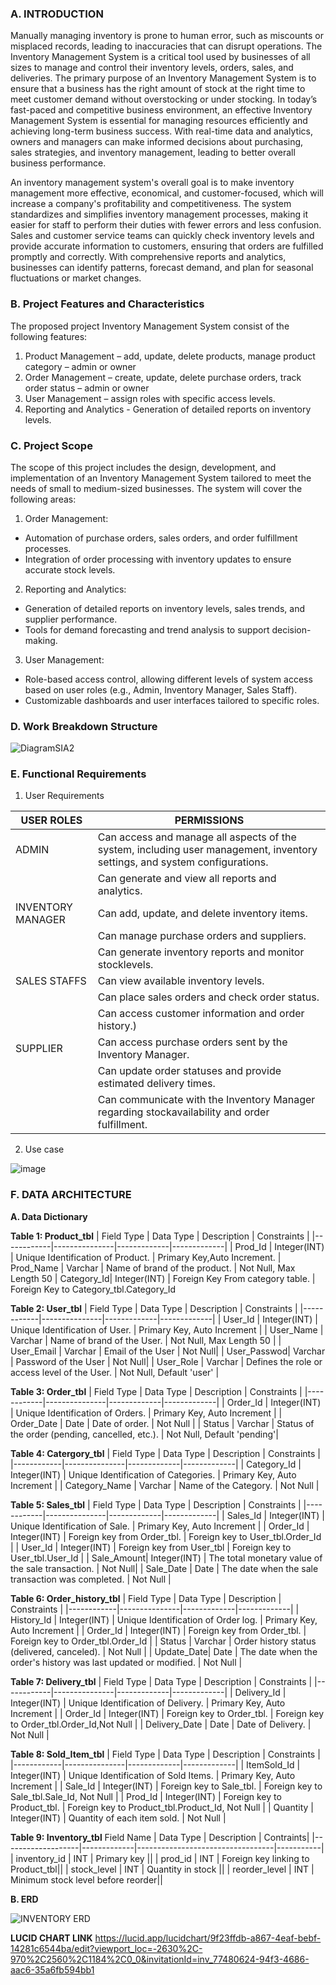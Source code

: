 ### A. INTRODUCTION

Manually managing inventory is prone to human error, such as miscounts or misplaced records, leading to inaccuracies that can disrupt operations. The Inventory Management System is a critical tool used by businesses of all sizes to manage and control their inventory levels, orders, sales, and deliveries. The primary purpose of an Inventory Management System is to ensure that a business has the right amount of stock at the right time to meet customer demand without overstocking or under stocking. In today’s fast-paced and competitive business environment, an effective Inventory Management System is essential for managing resources efficiently and achieving long-term business success. With real-time data and analytics, owners and managers can make informed decisions about purchasing, sales strategies, and inventory management, leading to better overall business performance. 

An inventory management system's overall goal is to make inventory management more effective, economical, and customer-focused, which will increase a company's profitability and competitiveness. The system standardizes and simplifies inventory management processes, making it easier for staff to perform their duties with fewer errors and less confusion. Sales and customer service teams can quickly check inventory levels and provide accurate information to customers, ensuring that orders are fulfilled promptly and correctly. With comprehensive reports and analytics, businesses can identify patterns, forecast demand, and plan for seasonal fluctuations or market changes.



### B. Project Features and Characteristics

The proposed project Inventory Management System consist of the following features: 
1.	Product Management – add, update, delete products, manage product category – admin or owner
2.	Order Management – create, update, delete purchase orders, track order status – admin or owner
3.	User Management – assign roles with specific access levels.
4.	Reporting and Analytics - Generation of detailed reports on inventory levels.

### C. Project Scope

The scope of this project includes the design, development, and implementation of an Inventory Management System tailored to meet the needs of small to medium-sized businesses. The system will cover the following areas:

1. Order Management:
- Automation of purchase orders, sales orders, and order fulfillment processes.
- Integration of order processing with inventory updates to ensure accurate stock levels.

2. Reporting and Analytics:
- Generation of detailed reports on inventory levels, sales trends, and supplier performance.
- Tools for demand forecasting and trend analysis to support decision-making.

3. User Management:
- Role-based access control, allowing different levels of system access based on user roles (e.g., Admin, Inventory Manager, Sales Staff).
- Customizable dashboards and user interfaces tailored to specific roles.


### D. Work Breakdown Structure


![DiagramSIA2](https://github.com/user-attachments/assets/9a5539e5-9dcf-49a5-b4e0-52eb0fc2cf32)




### E. Functional Requirements

1. User Requirements

| USER ROLES | PERMISSIONS    |
|------------|---------------|
| ADMIN    |Can access and manage all aspects of the system, including user management, inventory settings, and system configurations.  | 
|          |Can generate and view all reports and analytics.  | 
| INVENTORY MANAGER  | Can add, update, and delete inventory items.        | 
|                    | Can manage purchase orders and suppliers.       |
|                    | Can generate inventory reports and monitor stocklevels.       |
| SALES STAFFS| Can view available inventory levels.  |
|             | Can place sales orders and check order status.   |
|             | Can access customer information and order history.)  |
| SUPPLIER | Can access purchase orders sent by the Inventory Manager.  |
|          | Can update order statuses and provide estimated delivery times. |
|          | Can communicate with the Inventory Manager regarding stockavailability and order fulfillment. |


2. Use case
 
![image](https://github.com/user-attachments/assets/ac9b919b-3d91-4959-82c8-aa698022165a)




### F. DATA ARCHITECTURE
**A. Data Dictionary**

**Table 1: Product_tbl**
| Field Type | Data Type     | Description | Constraints |
|------------|---------------|-------------|-------------|
| Prod_Id    | Integer(INT)  | Unique Identification of Product.   | Primary Key,Auto Increment.
| Prod_Name  | Varchar       | Name of brand of the product. | Not Null, Max Length 50
| Category_Id| Integer(INT)  | Foreign Key From category table.    | Foreign Key to Category_tbl.Category_Id


**Table 2: User_tbl**
| Field Type | Data Type     | Description | Constraints |
|------------|---------------|-------------|-------------|
| User_Id    | Integer(INT)  | Unique Identification of User. | Primary Key, Auto Increment |
| User_Name  | Varchar       | Name of brand of the User. | Not Null, Max Length 50 |
| User_Email | Varchar  | Email of the User | Not Null|
| User_Passwod| Varchar | Password of the User | Not Null|
| User_Role | Varchar | Defines the role or access level of the User. | Not Null, Default 'user' |


**Table 3: Order_tbl**
| Field Type | Data Type     | Description | Constraints |
|------------|---------------|-------------|-------------|
| Order_Id    | Integer(INT)  | Unique Identification of Orders. | Primary Key, Auto Increment |
| Order_Date  | Date       | Date of order. | Not Null |
| Status | Varchar  | Status of the order (pending, cancelled, etc.). | Not Null, Default 'pending'|


**Table 4: Catergory_tbl**
| Field Type | Data Type     | Description | Constraints |
|------------|---------------|-------------|-------------|
| Category_Id    | Integer(INT)  | Unique Identification of Categories. | Primary Key, Auto Increment |
| Category_Name  | Varchar       | Name of the Category. | Not Null |

**Table 5: Sales_tbl**
| Field Type | Data Type     | Description | Constraints |
|------------|---------------|-------------|-------------|
| Sales_Id    | Integer(INT)  | Unique Identification of Sale. | Primary Key, Auto Increment |
| Order_Id  | Integer(INT)       | Foreign key from Order_tbl. | Foreign key to User_tbl.Order_Id |
| User_Id | Integer(INT)  | Foreign key from User_tbl | Foreign key to User_tbl.User_Id |
| Sale_Amount| Integer(INT) | The total monetary value of the sale transaction. | Not Null|
| Sale_Date | Date | The date when the sale transaction was completed. | Not Null |



**Table 6: Order_history_tbl**
| Field Type | Data Type     | Description | Constraints |
|------------|---------------|-------------|-------------|
| History_Id    | Integer(INT)  | Unique Identification of Order log. | Primary Key, Auto Increment |
| Order_Id  | Integer(INT)       | Foreign key from Order_tbl. | Foreign key to Order_tbl.Order_Id |
| Status | Varchar  | Order history status (delivered, canceled). | Not Null |
| Update_Date| Date | The date when the order's history was last updated or modified. | Not Null |




**Table 7: Delivery_tbl**
| Field Type | Data Type     | Description | Constraints |
|------------|---------------|-------------|-------------|
| Delivery_Id    | Integer(INT)  | Unique Identification of Delivery. | Primary Key, Auto Increment |
| Order_Id  | Integer(INT)       | Foreign key to Order_tbl. | Foreign key to Order_tbl.Order_Id,Not Null |
| Delivery_Date | Date  | Date of Delivery. | Not Null |


**Table 8: Sold_Item_tbl**
| Field Type | Data Type     | Description | Constraints |
|------------|---------------|-------------|-------------|
| ItemSold_Id    | Integer(INT)  | Unique Identification of Sold Items. | Primary Key, Auto Increment |
| Sale_Id  | Integer(INT)       | Foreign key to Sale_tbl. | Foreign key to Sale_tbl.Sale_Id, Not Null |
| Prod_Id | Integer(INT)  | Foreign key to Product_tbl. | Foreign key to Product_tbl.Product_Id, Not Null |
| Quantity | Integer(INT) | Quantity of each item sold. | Not Null |

**Table 9: Inventory_tbl**
 Field Name        | Data Type   | Description                      | Contraints|
|-------------------|-------------|----------------------------------|-----------|
| inventory_id      | INT         | Primary key                      ||
| prod_id           | INT         | Foreign key linking to Product_tbl||
| stock_level       | INT         | Quantity in stock                ||
| reorder_level     | INT         | Minimum stock level before reorder||




**B. ERD**

![INVENTORY ERD](https://github.com/user-attachments/assets/52243da4-0211-4b0c-a4e8-e88247f30a6e)

**LUCID CHART LINK**
https://lucid.app/lucidchart/9f23ffdb-a867-4eaf-bebf-14281c6544ba/edit?viewport_loc=-2630%2C-970%2C2560%2C1184%2C0_0&invitationId=inv_77480624-94f3-4686-aac6-35a6fb594bb1

